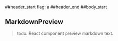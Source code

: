 ##header_start
flag: a
##header_end
##body_start
## MarkdownPreview

> todo: React component preview markdown text.
